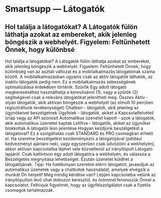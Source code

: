 # Smartsupp — Látogatók
## Hol találja a látogatókat? A Látogatók fülön láthatja azokat az embereket, akik jelenleg böngészik a webhelyét. Figyelem: Feltűnhetett Önnek, hogy különbsé
Hol találja a látogatókat?
A Látogatók fülön láthatja azokat az embereket, akik jelenleg böngészik a webhelyét.
Figyelem: Feltűnhetett Önnek, hogy különbség van az asztali változat és a mobilalkalmazás látogatóinak száma között. A mobilalkalmazásban ugyanis csak az aktív látogatók láthatók, az inaktív látogatók pedig nem. Ez a mobilalkalmazás sebességének optimalizálása érdekében történik.
Szűrők
Egy adott látogató megkereséséhez használhatja a keresősávot (1), vagy a szűrők (2) segítségével csak a releváns látogatókat jelenítheti meg.
Összes
Aktív - olyan látogatók, akik aktívan böngészik a webhelyét (az elmúlt 10 percben regisztráltunk tevékenységet)
Chatben - látogatók, akik jelenleg az ügynökeivel beszélgetnek
Ügyfelek - látogatók, akiket a Kapcsolatfelvételi űrlap vagy az API azonosít
Automatikus üzenetet kapott - azok a látogatók, akik automatikus üzenetet kaptak
Letiltva - látogatók, akiket az ügynökei blokkoltak
A látogatói ikon jelentése
Hogyan kezdjünk beszélgetést a látogatóval?
Ez a szolgáltatás csak STANDARD és PRO csomagban érhető el.
Ha szeretne beszélgetést kezdeményezni a látogatójával (például kedvezményt ajánlani neki, vagy egyszerűen csak üdvözölni a webhelyén), akkor aktívan kapcsolatba léphet vele közvetlenül az irányítópult Látogató lapjáról. Csak kattintson egy adott látogatóra a webhelyén, és válassza a Beszélgetés megnyitása lehetőséget. Ezután üzenetet küldhet a látogatójának.
Tipp: Ha hatékonyan szeretné elérni látogatóit, javasoljuk az automatikus üzenetek vagy a chatbotok használatát, amelyek elvégzik a munkát Ön helyett!
Még mindig kérdése van? Lépjen kapcsolatba velünk az irányítópulton lévő chat dobozon keresztül, és örömmel felvesszük Önnel a kapcsolatot. Felhívjuk figyelmét, hogy az ügyfélszolgálatot csak a fizetős csomagok tartalmazzák.

